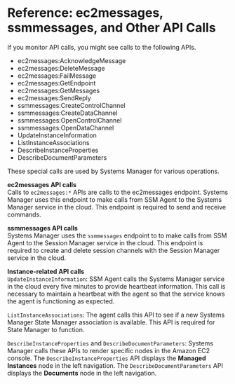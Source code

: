 # Reference: ec2messages, ssmmessages, and Other API Calls<a name="systems-manager-setting-up-messageAPIs"></a>

If you monitor API calls, you might see calls to the following APIs\.
+ ec2messages:AcknowledgeMessage
+ ec2messages:DeleteMessage
+ ec2messages:FailMessage
+ ec2messages:GetEndpoint
+ ec2messages:GetMessages
+ ec2messages:SendReply
+ ssmmessages:CreateControlChannel
+ ssmmessages:CreateDataChannel
+ ssmmessages:OpenControlChannel
+ ssmmessages:OpenDataChannel
+ UpdateInstanceInformation
+ ListInstanceAssociations
+ DescribeInstanceProperties
+ DescribeDocumentParameters

These special calls are used by Systems Manager for various operations\.

**ec2messages API calls**  
Calls to `ec2messages:*` APIs are calls to the ec2messages endpoint\. Systems Manager uses this endpoint to make calls from SSM Agent to the Systems Manager service in the cloud\. This endpoint is required to send and receive commands\.

**ssmmessages API calls**  
Systems Manager uses the `ssmmessages` endpoint to to make calls from SSM Agent to the Session Manager service in the cloud\. This endpoint is required to create and delete session channels with the Session Manager service in the cloud\.

**Instance\-related API calls**  
`UpdateInstanceInformation`: SSM Agent calls the Systems Manager service in the cloud every five minutes to provide heartbeat information\. This call is necessary to maintain a heartbeat with the agent so that the service knows the agent is functioning as expected\. 

`ListInstanceAssociations`: The agent calls this API to see if a new Systems Manager State Manager association is available\. This API is required for State Manager to function\.

`DescribeInstanceProperties` and `DescribeDocumentParameters`: Systems Manager calls these APIs to render specific nodes in the Amazon EC2 console\. The `DescribeInstanceProperties` API displays the **Managed Instances** node in the left navigation\. The `DescribeDocumentParameters` API displays the **Documents** node in the left navigation\.